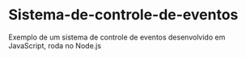 # Sistema-de-controle-de-eventos
Exemplo de um sistema de controle de eventos desenvolvido em JavaScript, roda no Node.js
